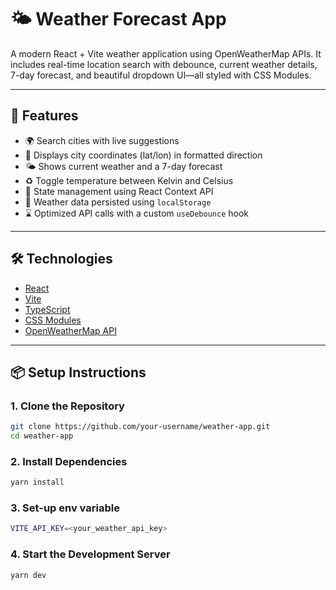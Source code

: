 # 🌤 Weather Forecast App

A modern React + Vite weather application using OpenWeatherMap APIs. It includes real-time location search with debounce, current weather details, 7-day forecast, and beautiful dropdown UI—all styled with CSS Modules.

---

## 🚀 Features

- 🌍 Search cities with live suggestions
- 📍 Displays city coordinates (lat/lon) in formatted direction
- 🌤 Shows current weather and a 7-day forecast
- ♻️ Toggle temperature between Kelvin and Celsius
- 🧠 State management using React Context API
- 💾 Weather data persisted using `localStorage`
- ⌛️ Optimized API calls with a custom `useDebounce` hook

---

## 🛠️ Technologies

- [React](https://reactjs.org/)
- [Vite](https://vitejs.dev/)
- [TypeScript](https://www.typescriptlang.org/)
- [CSS Modules](https://github.com/css-modules/css-modules)
- [OpenWeatherMap API](https://openweathermap.org/api)

---

## 📦 Setup Instructions

### 1. Clone the Repository

```bash
git clone https://github.com/your-username/weather-app.git
cd weather-app
```
### 2. Install Dependencies

```bash
yarn install
```
### 3. Set-up env variable

```bash
VITE_API_KEY=<your_weather_api_key>
```
### 4. Start the Development Server

```bash
yarn dev
```
